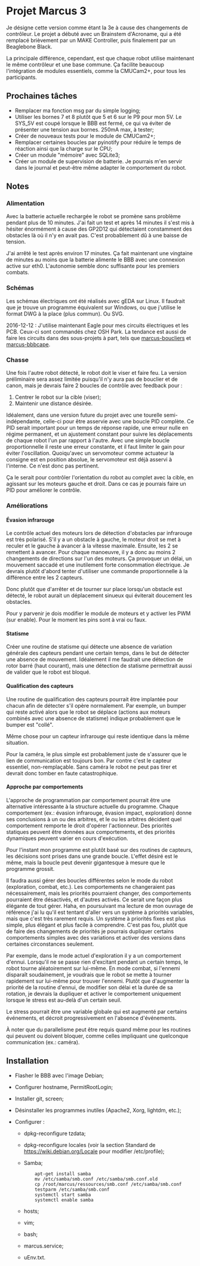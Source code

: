 # Projet Marcus 3

Je désigne cette version comme étant la 3e à cause des changements de contrôleur. Le projet a débuté avec un Brainstem d'Acroname, qui a été remplacé brièvement par un MAKE Controller, puis finalement par un Beaglebone Black.

La principale différence, cependant, est que chaque robot utilise maintenant le même contrôleur et une base commune. Ça facilite beaucoup l'intégration de modules essentiels, comme la CMUCam2+, pour tous les participants.

## Prochaines tâches

- Remplacer ma fonction msg par du simple logging;
- Utiliser les bornes 7 et 8 plutôt que 5 et 6 sur le P9 pour mon 5V. Le SYS_5V est coupé lorsque le BBB est fermé, ce qui va éviter de présenter une tension aux bornes. 250mA max, à tester;
- Créer de nouveaux tests pour le module de CMUCam2+;
- Remplacer certaines boucles par pyinotify pour réduire le temps de réaction ainsi que la charge sur le CPU;
- Créer un module "mémoire" avec SQLite3;
- Créer un module de supervision de batterie. Je pourrais m'en servir dans le journal et peut-être même adapter le comportement du robot.

## Notes

### Alimentation

Avec la batterie actuelle rechargée le robot se promène sans problème pendant plus de 10 minutes. J'ai fait un test et après 14 minutes il s'est mis à hésiter énormément à cause des GP2D12 qui détectaient constamment des obstacles là où il n'y en avait pas. C'est probablement dû à une baisse de tension.

J'ai arrêté le test après environ 17 minutes. Ça fait maintenant une vingtaine de minutes au moins que la batterie alimente le BBB avec une connexion active sur eth0. L'autonomie semble donc suffisante pour les premiers combats.

### Schémas

Les schémas électriques ont été réalisés avec gEDA sur Linux. Il faudrait que je trouve un programme équivalent sur Windows, ou que j'utilise le format DWG à la place (plus commun). Ou SVG.

2016-12-12 : J'utilise maintenant Eagle pour mes circuits électriques et les PCB. Ceux-ci sont commandés chez OSH Park. La tendance est aussi de faire les circuits dans des sous-projets à part, tels que [marcus-boucliers](https://github.com/miek770/marcus-boucliers) et [marcus-bbbcape](https://github.com/miek770/marcus-bbbcape).

### Chasse

Une fois l'autre robot détecté, le robot doit le viser et faire feu. La version préliminaire sera assez limitée puisqu'il n'y aura pas de bouclier et de canon, mais je devrais faire 2 boucles de contrôle avec feedback pour :

1. Centrer le robot sur la cible (viser);
2. Maintenir une distance désirée.

Idéalement, dans une version future du projet avec une tourelle semi-indépendante, celle-ci pour être asservie avec une boucle PID complète. Ce PID serait important pour un temps de réponse rapide, une erreur nulle en régime permanent, et un ajustement constant pour suivre les déplacements de chaque robot l'un par rapport à l'autre. Avec une simple boucle proportionnelle il reste une erreur constante, et il faut limiter le gain pour éviter l'oscillation. Quoiqu'avec un servomoteur comme actuateur la consigne est en position absolue, le servomoteur est déjà asservi à l'interne. Ce n'est donc pas pertinent.

Ça le serait pour contrôler l'orientation du robot au complet avec la cible, en agissant sur les moteurs gauche et droit. Dans ce cas je pourrais faire un PID pour améliorer le contrôle.

### Améliorations

#### Évasion infrarouge

Le contrôle actuel des moteurs lors de détection d'obstacles par infrarouge est très polarisé. S'il y a un obstacle à gauche, le moteur droit se met à reculer et le gauche à avancer à la vitesse maximale. Ensuite, les 2 se remettent à avancer. Pour chaque manoeuvre, il y a donc au moins 2 changements de directions sur l'un des moteurs. Ça provoquer un délai, un mouvement saccadé et une inutilement forte consommation électrique. Je devrais plutôt d'abord tenter d'utiliser une commande proportionnelle à la différence entre les 2 capteurs.

Donc plutôt que d'arrêter et de tourner sur place lorsqu'un obstacle est détecté, le robot aurait un déplacement sinueux qui éviterait doucement les obstacles.

Pour y parvenir je dois modifier le module de moteurs et y activer les PWM (sur enable). Pour le moment les pins sont à vrai ou faux.

#### Statisme

Créer une routine de statisme qui détecte une absence de variation générale des capteurs pendant une certain temps, dans le but de détecter une absence de mouvement. Idéalement il me faudrait une détection de rotor barré (haut courant), mais une détection de statisme permettrait aussi de valider que le robot est bloqué.

#### Qualification des capteurs

Une routine de qualification des capteurs pourrait être implantée pour chacun afin de détecter s'il opère normalement. Par exemple, un bumper qui reste activé alors que le robot se déplace (actions aux moteurs combinés avec une absence de statisme) indique probablement que le bumper est "collé".

Même chose pour un capteur infrarouge qui reste identique dans la même situation.

Pour la caméra, le plus simple est probablement juste de s'assurer que le lien de communication est toujours bon. Par contre c'est le capteur essentiel, non-remplaçable. Sans caméra le robot ne peut pas tirer et devrait donc tomber en faute catastrophique.

#### Approche par comportements

L'approche de programmation par comportement pourrait être une alternative intéressante à la structure actuelle du programme. Chaque comportement (ex.: évasion infrarouge, évasion impact, exploration) donne ses conclusions à un ou des arbitres, et le ou les arbitres décident quel comportement remporte le droit d'opérer l'actionneur. Des priorités statiques peuvent être données aux comportements, et des priorités dynamiques peuvent varier en cours d'exécution.

Pour l'instant mon programme est plutôt basé sur des routines de capteurs, les décisions sont prises dans une grande boucle. L'effet désiré est le même, mais la boucle peut devenir gigantesque à mesure que le programme grossit.

Il faudra aussi gérer des boucles différentes selon le mode du robot (exploration, combat, etc.). Les comportements ne changeraient pas nécessairement, mais les priorités pourraient changer, des comportements pourraient être désactivés, et d'autres activés. Ce serait une façon plus élégante de tout gérer. Haha, en poursuivant ma lecture de mon ouvrage de référence j'ai lu qu'il est tentant d'aller vers un système à priorités variables, mais que c'est très rarement requis. Un système à priorités fixes est plus simple, plus élégant et plus facile à comprendre. C'est pas fou, plutôt que de faire des changements de priorités je pourrais dupliquer certains comportements simples avec des variations et activer des versions dans certaines circonstances seulement.

Par exemple, dans le mode actuel d'exploration il y a un comportement d'ennui. Lorsqu'il ne se passe rien d'excitant pendant un certain temps, le robot tourne aléatoirement sur lui-même. En mode combat, si l'ennemi disparaît soudainement, je voudrais que le robot se mette à tourner rapidement sur lui-même pour trouver l'ennemi. Plutôt que d'augmenter la priorité de la routine d'ennui, de modifier son délai et la durée de sa rotation, je devrais la dupliquer et activer le comportement uniquement lorsque le stress est au-delà d'un certain seuil.

Le stress pourrait être une variable globale qui est augmenté par certains événements, et décroit progressivement en l'absence d'événements.

À noter que du parallelisme peut être requis quand même pour les routines qui peuvent ou doivent bloquer, comme celles impliquant une quelconque communication (ex.: caméra).

## Installation

- Flasher le BBB avec l'image Debian;
- Configurer hostname, PermitRootLogin;
- Installer git, screen;
- Désinstaller les programmes inutiles (Apache2, Xorg, lightdm, etc.);
- Configurer :

  - dpkg-reconfigure tzdata;
  - dpkg-reconfigure locales (voir la section Standard de https://wiki.debian.org/Locale pour modifier /etc/profile);
  - Samba;

            apt-get install samba
            mv /etc/samba/smb.conf /etc/samba/smb.conf.old
            cp /root/marcus/ressources/smb.conf /etc/samba/smb.conf
            testparm /etc/samba/smb.conf
            systemctl start samba
            systemctl enable samba

  - hosts;
  - vim;
  - bash;
  - marcus.service;
  - uEnv.txt.
